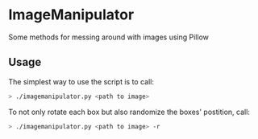 # ImageManipulator
Some methods for messing around with images using Pillow

## Usage
The simplest way to use the script is to call:
```bash
> ./imagemanipulator.py <path to image>
```

To not only rotate each box but also randomize the boxes' postition, call:
```bash
> ./imagemanipulator.py <path to image> -r
```
